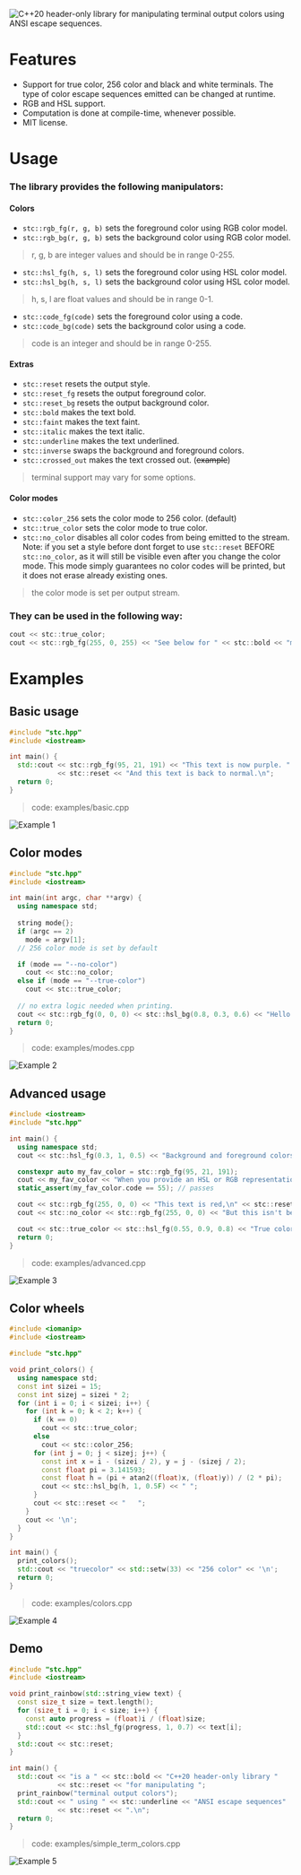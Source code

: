 ![C++20 header-only library for manipulating terminal output colors using ANSI escape sequences.](images/logo.png)

# Features
- Support for true color, 256 color and black and white terminals. The type of color escape sequences emitted can be changed at runtime.
- RGB and HSL support.
- Computation is done at compile-time, whenever possible.
- MIT license.

# Usage
### The library provides the following manipulators:
#### Colors
- `stc::rgb_fg(r, g, b)` sets the foreground color using RGB color model.
- `stc::rgb_bg(r, g, b)` sets the background color using RGB color model.
> r, g, b are integer values and should be in range 0-255.
- `stc::hsl_fg(h, s, l)` sets the foreground color using HSL color model.
- `stc::hsl_bg(h, s, l)` sets the background color using HSL color model.
> h, s, l are float values and should be in range 0-1.
- `stc::code_fg(code)` sets the foreground color using a code.
- `stc::code_bg(code)` sets the background color using a code.
> code is an integer and should be in range 0-255.

#### Extras
- `stc::reset` resets the output style.
- `stc::reset_fg` resets the output foreground color.
- `stc::reset_bg` resets the output background color.
- `stc::bold` makes the text bold.
- `stc::faint` makes the text faint.
- `stc::italic` makes the text italic.
- `stc::underline` makes the text underlined.
- `stc::inverse` swaps the background and foreground colors.
- `stc::crossed_out` makes the text crossed out. (~~example~~)
> terminal support may vary for some options.

#### Color modes
- `stc::color_256` sets the color mode to 256 color. (default)
- `stc::true_color` sets the color mode to true color.
- `stc::no_color` disables all color codes from being emitted to the stream. Note: if you set a style before dont forget to use `stc::reset` BEFORE `stc::no_color`, as it will still be visible even after you change the color mode. This mode simply guarantees no color codes will be printed, but it does not erase already existing ones.
> the color mode is set per output stream.

### They can be used in the following way:

```cpp
cout << stc::true_color;
cout << stc::rgb_fg(255, 0, 255) << "See below for " << stc::bold << "more examples.";
```

# Examples
## Basic usage
```cpp
#include "stc.hpp"
#include <iostream>

int main() {
  std::cout << stc::rgb_fg(95, 21, 191) << "This text is now purple. "
            << stc::reset << "And this text is back to normal.\n";
  return 0;
}
```
> code: examples/basic.cpp

![Example 1](images/basic.png)

## Color modes
```cpp
#include "stc.hpp"
#include <iostream>

int main(int argc, char **argv) {
  using namespace std;
  
  string mode{};
  if (argc == 2)
    mode = argv[1];
  // 256 color mode is set by default

  if (mode == "--no-color")
    cout << stc::no_color;
  else if (mode == "--true-color")
    cout << stc::true_color;
  
  // no extra logic needed when printing.
  cout << stc::rgb_fg(0, 0, 0) << stc::hsl_bg(0.8, 0.3, 0.6) << "Hello!" << stc::reset << '\n';
  return 0;
}
```
> code: examples/modes.cpp

![Example 2](images/modes.png)

## Advanced usage
```cpp
#include <iostream>
#include "stc.hpp"

int main() {
  using namespace std;
  cout << stc::hsl_fg(0.3, 1, 0.5) << "Background and foreground colors can be " << stc::hsl_bg(0.7, 1, 0.5) << "layered over each other." << stc::reset << '\n';

  constexpr auto my_fav_color = stc::rgb_fg(95, 21, 191);
  cout << my_fav_color << "When you provide an HSL or RGB representation of a color, the library will look for a closest match in the 256 color table at compile time.\n" << stc::reset;
  static_assert(my_fav_color.code == 55); // passes

  cout << stc::rgb_fg(255, 0, 0) << "This text is red,\n" << stc::reset;
  cout << stc::no_color << stc::rgb_fg(255, 0, 0) << "But this isn't because we set the color mode to no-color\n";

  cout << stc::true_color << stc::hsl_fg(0.55, 0.9, 0.8) << "True color support enabled. See colors.cpp example for better visualisation.\n";
  return 0;
}
```
> code: examples/advanced.cpp

![Example 3](images/advanced.png)

## Color wheels
```cpp
#include <iomanip>
#include <iostream>

#include "stc.hpp"

void print_colors() {
  using namespace std;
  const int sizei = 15;
  const int sizej = sizei * 2;
  for (int i = 0; i < sizei; i++) {
    for (int k = 0; k < 2; k++) {
      if (k == 0)
        cout << stc::true_color;
      else
        cout << stc::color_256;
      for (int j = 0; j < sizej; j++) {
        const int x = i - (sizei / 2), y = j - (sizej / 2);
        const float pi = 3.141593;
        const float h = (pi + atan2((float)x, (float)y)) / (2 * pi);
        cout << stc::hsl_bg(h, 1, 0.5F) << " ";
      }
      cout << stc::reset << "   ";
    }
    cout << '\n';
  }
}

int main() {
  print_colors();
  std::cout << "truecolor" << std::setw(33) << "256 color" << '\n';
  return 0;
}
```
> code: examples/colors.cpp

![Example 4](images/colors.png)

## Demo
```cpp
#include "stc.hpp"
#include <iostream>

void print_rainbow(std::string_view text) {
  const size_t size = text.length();
  for (size_t i = 0; i < size; i++) {
    const auto progress = (float)i / (float)size;
    std::cout << stc::hsl_fg(progress, 1, 0.7) << text[i];
  }
  std::cout << stc::reset;
}

int main() {
  std::cout << "is a " << stc::bold << "C++20 header-only library "
            << stc::reset << "for manipulating ";
  print_rainbow("terminal output colors");
  std::cout << " using " << stc::underline << "ANSI escape sequences"
            << stc::reset << ".\n";
  return 0;
}
```
> code: examples/simple_term_colors.cpp

![Example 5](images/logo.png)
